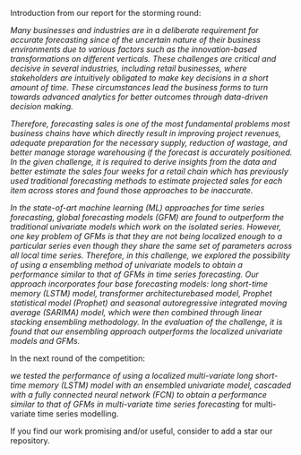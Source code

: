 Introduction from our report for the storming round:

*Many businesses and industries are in a deliberate requirement for accurate forecasting since of the uncertain nature of their business environments due to various factors such as the innovation-based transformations on different verticals. These challenges are critical and decisive in several industries, including retail businesses, where stakeholders are intuitively obligated to make key decisions in a short amount of time. These circumstances lead the business forms to turn towards advanced analytics for better outcomes through data-driven decision making.*

*Therefore, forecasting sales is one of the most fundamental problems most business chains have which directly result in improving project revenues, adequate preparation for the necessary supply, reduction of wastage, and better manage storage warehousing if the forecast is accurately positioned. In the given challenge, it is required to derive insights from the data and better estimate the sales four weeks for a retail chain which has previously used traditional forecasting methods to estimate projected sales for each item across stores and found those approaches to be inaccurate.*

*In the state-of-art machine learning (ML) approaches for time series forecasting, global forecasting models (GFM) are found to outperform the traditional univariate models which work on the isolated series. However, one key problem of GFMs is that they are not being localized enough to a particular series even though they share the same set of parameters across all local time series. Therefore, in this challenge, we explored the possibility of using a ensembling method of univariate models to obtain a performance similar to that of GFMs in time series forecasting. Our approach incorporates four base forecasting models: long short-time memory (LSTM) model, transformer architecturebased model, Prophet statistical model (Prophet) and seasonal autoregressive integrated moving average (SARIMA) model, which were then combined through linear stacking ensembling methodology. In the evaluation of the challenge, it is found that our ensembling approach outperforms the localized univariate models and GFMs.*

In the next round of the competition:

*we tested the performance of using a localized multi-variate long short-time memory (LSTM) model with an ensembled univariate model, cascaded with a fully connected neural network (FCN) to obtain a performance similar to that of GFMs in multi-variate time series forecasting* for multi-variate time series modelling.

If you find our work promising and/or useful, consider to add a star our repository.



